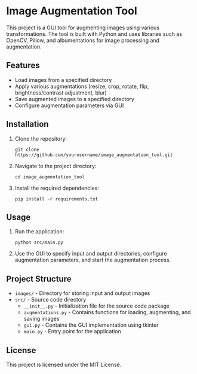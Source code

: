 # Image Augmentation Tool

This project is a GUI tool for augmenting images using various transformations. The tool is built with Python and uses libraries such as OpenCV, Pillow, and albumentations for image processing and augmentation.

## Features

- Load images from a specified directory
- Apply various augmentations (resize, crop, rotate, flip, brightness/contrast adjustment, blur)
- Save augmented images to a specified directory
- Configure augmentation parameters via GUI

## Installation

1. Clone the repository:
    ```
    git clone https://github.com/yourusername/image_augmentation_tool.git
    ```

2. Navigate to the project directory:
    ```
    cd image_augmentation_tool
    ```

3. Install the required dependencies:
    ```
    pip install -r requirements.txt
    ```

## Usage

1. Run the application:
    ```
    python src/main.py
    ```

2. Use the GUI to specify input and output directories, configure augmentation parameters, and start the augmentation process.

## Project Structure

- `images/` - Directory for storing input and output images
- `src/` - Source code directory
  - `__init__.py` - Initialization file for the source code package
  - `augmentations.py` - Contains functions for loading, augmenting, and saving images
  - `gui.py` - Contains the GUI implementation using tkinter
  - `main.py` - Entry point for the application

## License

This project is licensed under the MIT License.
